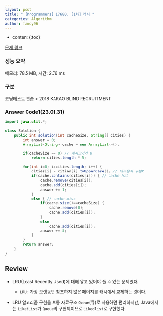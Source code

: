 ```yaml
---
layout: post
title: " [Programmers] 17680. [1차] 캐시 "
categories: Algorithm
author: fancy96
---
```

* content
{:toc}

[문제 링크](https://school.programmers.co.kr/learn/courses/30/lessons/17680/)

### 성능 요약

메모리: 78.5 MB, 시간: 2.76 ms

### 구분

코딩테스트 연습 > 2018 KAKAO BLIND RECRUITMENT

### Answer Code1(23.01.31)

```java
import java.util.*;

class Solution {
    public int solution(int cacheSize, String[] cities) {
        int answer = 0;
        ArrayList<String> cache = new ArrayList<>();

        if(cacheSize == 0) // 캐시크기가 0
            return cities.length * 5;

        for(int i=0; i<cities.length; i++) {
            cities[i] = cities[i].toUpperCase(); // 대소문자 구분X
            if(cache.contains(cities[i])) { // cache hit
                cache.remove(cities[i]);
                cache.add(cities[i]);
                answer += 1;
            }
            else { // cache miss
                if(cache.size()==cacheSize) {
                    cache.remove(0);
                    cache.add(cities[i]);
                }
                else
                    cache.add(cities[i]);
                answer += 5;
            }
        }
        return answer;
    }
}
```

## Review

* LRU(Least Recently Used)에 대해 알고 있어야 풀 수 있는 문제였다.

  * `LRU` : 가장 오랫동안 참조하지 않은 페이지를 캐시에서 교체하는 것이다.

* LRU 알고리즘 구현을 보통 자료구조 `Queue`(큐)로 사용하면 편리하지만, Java에서는 `LikedList`가 `Queue`의 구현체이므로 `Likedlist`로 구현했다.